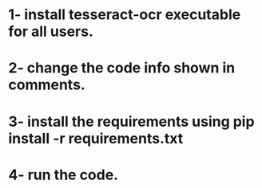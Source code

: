 # 1- install tesseract-ocr executable for all users.
# 2- change the code info shown in comments.
# 3- install the requirements using pip install -r requirements.txt
# 4- run the code.